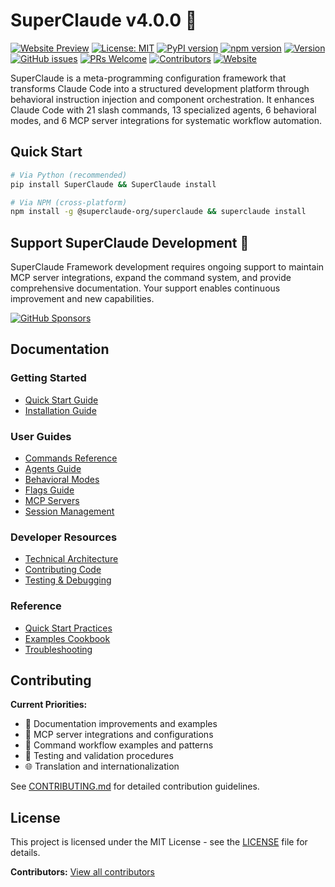 # SuperClaude v4.0.0 🚀
[![Website Preview](https://img.shields.io/badge/Visit-Website-blue?logo=google-chrome)](https://superclaude-org.github.io/SuperClaude_Website/)
[![License: MIT](https://img.shields.io/badge/License-MIT-yellow.svg)](https://opensource.org/licenses/MIT)
[![PyPI version](https://img.shields.io/pypi/v/SuperClaude.svg)](https://pypi.org/project/SuperClaude/)
[![npm version](https://img.shields.io/npm/v/@superclaude-org/superclaude.svg)](https://www.npmjs.com/package/@superclaude-org/superclaude)
[![Version](https://img.shields.io/badge/version-4.0.0-blue.svg)](https://github.com/SuperClaude-Org/SuperClaude_Framework)
[![GitHub issues](https://img.shields.io/github/issues/SuperClaude-Org/SuperClaude_Framework)](https://github.com/SuperClaude-Org/SuperClaude_Framework/issues)
[![PRs Welcome](https://img.shields.io/badge/PRs-welcome-brightgreen.svg)](https://github.com/SuperClaude-Org/SuperClaude_Framework/blob/master/CONTRIBUTING.md)
[![Contributors](https://img.shields.io/github/contributors/SuperClaude-Org/SuperClaude_Framework)](https://github.com/SuperClaude-Org/SuperClaude_Framework/graphs/contributors)
[![Website](https://img.shields.io/website?url=https://superclaude-org.github.io/SuperClaude_Website/)](https://superclaude-org.github.io/SuperClaude_Website/)

SuperClaude is a meta-programming configuration framework that transforms Claude Code into a structured development platform through behavioral instruction injection and component orchestration. It enhances Claude Code with 21 slash commands, 13 specialized agents, 6 behavioral modes, and 6 MCP server integrations for systematic workflow automation.

## Quick Start

```bash
# Via Python (recommended)
pip install SuperClaude && SuperClaude install

# Via NPM (cross-platform)
npm install -g @superclaude-org/superclaude && superclaude install
```

## Support SuperClaude Development 💎

SuperClaude Framework development requires ongoing support to maintain MCP server integrations, expand the command system, and provide comprehensive documentation. Your support enables continuous improvement and new capabilities.

[![GitHub Sponsors](https://img.shields.io/badge/sponsor-30363D?style=for-the-badge&logo=GitHub-Sponsors&logoColor=#white)](https://github.com/sponsors/SuperClaude-Org)

## Documentation

### Getting Started
- [Quick Start Guide](Docs/Getting-Started/quick-start.md)
- [Installation Guide](Docs/Getting-Started/installation.md)

### User Guides
- [Commands Reference](Docs/User-Guide/commands.md)
- [Agents Guide](Docs/User-Guide/agents.md)
- [Behavioral Modes](Docs/User-Guide/modes.md)
- [Flags Guide](Docs/User-Guide/flags.md)
- [MCP Servers](Docs/User-Guide/mcp-servers.md)
- [Session Management](Docs/User-Guide/session-management.md)

### Developer Resources
- [Technical Architecture](Docs/Developer-Guide/technical-architecture.md)
- [Contributing Code](Docs/Developer-Guide/contributing-code.md)
- [Testing & Debugging](Docs/Developer-Guide/testing-debugging.md)

### Reference
- [Quick Start Practices](Docs/Reference/quick-start-practices.md)
- [Examples Cookbook](Docs/Reference/examples-cookbook.md)
- [Troubleshooting](Docs/Reference/troubleshooting.md)

## Contributing

**Current Priorities:**
- 📝 Documentation improvements and examples
- 🔧 MCP server integrations and configurations
- 🎯 Command workflow examples and patterns
- 🧪 Testing and validation procedures
- 🌐 Translation and internationalization

See [CONTRIBUTING.md](CONTRIBUTING.md) for detailed contribution guidelines.

## License

This project is licensed under the MIT License - see the [LICENSE](LICENSE) file for details.

**Contributors:** [View all contributors](https://github.com/SuperClaude-Org/SuperClaude_Framework/graphs/contributors)
